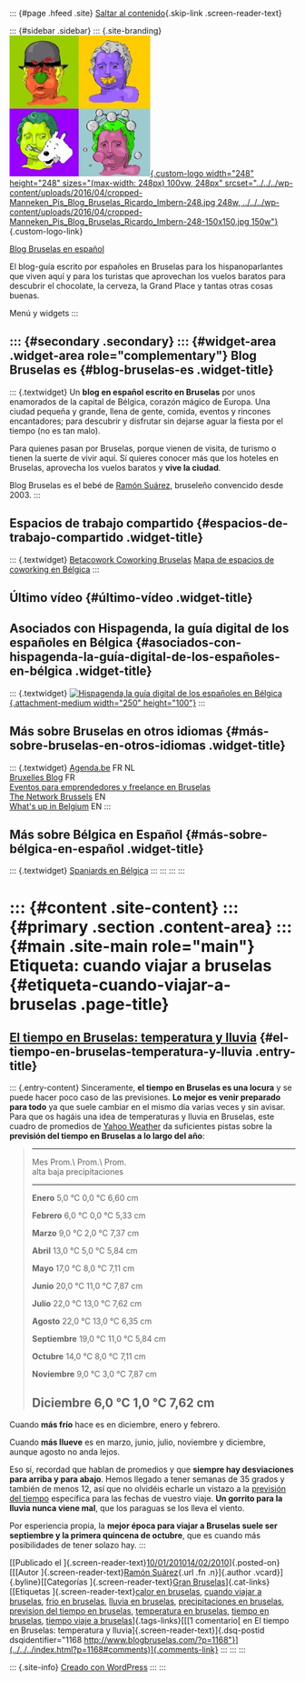 ::: {#page .hfeed .site}
[Saltar al contenido](index.html#content){.skip-link
.screen-reader-text}

::: {#sidebar .sidebar}
::: {.site-branding}
[![](../../../wp-content/uploads/2016/04/cropped-Manneken_Pis_Blog_Bruselas_Ricardo_Imbern-248.jpg){.custom-logo
width="248" height="248" sizes="(max-width: 248px) 100vw, 248px"
srcset="../../../wp-content/uploads/2016/04/cropped-Manneken_Pis_Blog_Bruselas_Ricardo_Imbern-248.jpg 248w, ../../../wp-content/uploads/2016/04/cropped-Manneken_Pis_Blog_Bruselas_Ricardo_Imbern-248-150x150.jpg 150w"}](../../../index.html){.custom-logo-link}

[Blog Bruselas en español](../../../index.html)

El blog-guía escrito por españoles en Bruselas para los hispanoparlantes
que viven aquí y para los turistas que aprovechan los vuelos baratos
para descubrir el chocolate, la cerveza, la Grand Place y tantas otras
cosas buenas.

Menú y widgets
:::

::: {#secondary .secondary}
::: {#widget-area .widget-area role="complementary"}
Blog Bruselas es {#blog-bruselas-es .widget-title}
----------------

::: {.textwidget}
Un **blog en español escrito en Bruselas** por unos enamorados de la
capital de Bélgica, corazón mágico de Europa. Una ciudad pequeña y
grande, llena de gente, comida, eventos y rincones encantadores; para
descubrir y disfrutar sin dejarse aguar la fiesta por el tiempo (no es
tan malo).

Para quienes pasan por Bruselas, porque vienen de visita, de turismo o
tienen la suerte de vivir aquí. Sí quieres conocer más que los hoteles
en Bruselas, aprovecha los vuelos baratos y **vive la ciudad**.

Blog Bruselas es el bebé de [Ramón Suárez](http://www.ramonsuarez.com),
bruseleño convencido desde 2003.
:::

Espacios de trabajo compartido {#espacios-de-trabajo-compartido .widget-title}
------------------------------

::: {.textwidget}
[Betacowork Coworking Bruselas](http://www.betacowork.com) [Mapa de
espacios de coworking en Bélgica](http://coworkingbelgium.com)
:::

Último vídeo {#último-vídeo .widget-title}
------------

Asociados con Hispagenda, la guía digital de los españoles en Bélgica {#asociados-con-hispagenda-la-guía-digital-de-los-españoles-en-bélgica .widget-title}
---------------------------------------------------------------------

::: {.textwidget}
[![Hispagenda,la guía digital de los españoles en
Bélgica](../../../wp-content/uploads/2010/04/Hispagenda-250px.gif "Hispagenda, la guía digital de los españoles en Bélgica"){.attachment-medium
width="250" height="100"}](http://www.hispagenda.com)
:::

Más sobre Bruselas en otros idiomas {#más-sobre-bruselas-en-otros-idiomas .widget-title}
-----------------------------------

::: {.textwidget}
[Agenda.be](http://www.agenda.be) FR NL\
[Bruxelles Blog](http://www.bxlblog.be/) FR\
[Eventos para emprendedores y freelance en
Bruselas](http://www.betacowork.com/events/)\
[The Network
Brussels](http://groups.yahoo.com/group/TheNetworkBrussels/) EN\
[What\'s up in Belgium](http://www.whatsupin.be/) EN
:::

Más sobre Bélgica en Español {#más-sobre-bélgica-en-español .widget-title}
----------------------------

::: {.textwidget}
[Spaniards en Bélgica](http://www.spaniards.es/paises/belgica)
:::
:::
:::
:::

::: {#content .site-content}
::: {#primary .section .content-area}
::: {#main .site-main role="main"}
Etiqueta: cuando viajar a bruselas {#etiqueta-cuando-viajar-a-bruselas .page-title}
==================================

[El tiempo en Bruselas: temperatura y lluvia](../../../index.html?p=1168) {#el-tiempo-en-bruselas-temperatura-y-lluvia .entry-title}
-------------------------------------------------------------------------

::: {.entry-content}
Sinceramente, **el tiempo en Bruselas es una locura** y se puede hacer
poco caso de las previsiones. **Lo mejor es venir preparado para todo**
ya que suele cambiar en el mismo día varias veces y sin avisar. Para que
os hagáis una idea de temperaturas y lluvia en Bruselas, este cuadro de
promedios de [Yahoo
Weather](http://es.weather.yahoo.com/climo/BEXX0005_c.html;_ylt=AiyrBKpa93shGFdD_3BMyYVNenUB?woeid=968019 "Promedios de temperatura y precipitaciones en Bruselas en el sitio Yahoo Weather en español")
da suficientes pistas sobre la **previsión del tiempo en Bruselas a lo
largo del año**:

>   -----------------------------------------------------------------------
>   Mes               Prom.\            Prom.\            Prom.\
>                     alta              baja              precipitaciones
>   ----------------- ----------------- ----------------- -----------------
>   **Enero**         5,0 °C            0,0 °C            6,60 cm
>
>   **Febrero**       6,0 °C            0,0 °C            5,33 cm
>
>   **Marzo**         9,0 °C            2,0 °C            7,37 cm
>
>   **Abril**         13,0 °C           5,0 °C            5,84 cm
>
>   **Mayo**          17,0 °C           8,0 °C            7,11 cm
>
>   **Junio**         20,0 °C           11,0 °C           7,87 cm
>
>   **Julio**         22,0 °C           13,0 °C           7,62 cm
>
>   **Agosto**        22,0 °C           13,0 °C           6,35 cm
>
>   **Septiembre**    19,0 °C           11,0 °C           5,84 cm
>
>   **Octubre**       14,0 °C           8,0 °C            7,11 cm
>
>   **Noviembre**     9,0 °C            3,0 °C            7,87 cm
>
>   **Diciembre**     6,0 °C            1,0 °C            7,62 cm
>   -----------------------------------------------------------------------

Cuando **más frío** hace es en diciembre, enero y febrero.

Cuando **más llueve** es en marzo, junio, julio, noviembre y diciembre,
aunque agosto no anda lejos.

Eso sí, recordad que hablan de promedios y que **siempre hay
desviaciones para arriba y para abajo**. Hemos llegado a tener semanas
de 35 grados y también de menos 12, así que no olvidéis echarle un
vistazo a la [previsión del
tiempo](http://es.weather.yahoo.com/b%C3%A9lgica/brussels-capital-region/bruxelas-968019/ "Previsión del tiempo en Bruselas ")
específica para las fechas de vuestro viaje. **Un gorrito para la lluvia
nunca viene mal**, que los paraguas se los lleva el viento.

Por esperiencia propia, la **mejor época para viajar a Bruselas suele
ser septiembre y la primera quincena de octubre**, que es cuando más
posibilidades de tener solazo hay.
:::

[[Publicado el
]{.screen-reader-text}[10/01/201014/02/2010](../../../index.html?p=1168)]{.posted-on}[[[Autor
]{.screen-reader-text}[Ramón
Suárez](../../2010/04/30/index.html?author=2){.url .fn .n}]{.author
.vcard}]{.byline}[[Categorías ]{.screen-reader-text}[Gran
Bruselas](../../category/gran-bruselas/index.html)]{.cat-links}[[Etiquetas
]{.screen-reader-text}[calor en
bruselas](../calor-en-bruselas/index.html), [cuando viajar a
bruselas](index.html), [frio en
bruselas](../frio-en-bruselas/index.html), [lluvia en
bruselas](../lluvia-en-bruselas/index.html), [precipitaciones en
bruselas](../precipitaciones-en-bruselas/index.html), [prevision del
tiempo en bruselas](../prevision-del-tiempo-en-bruselas/index.html),
[temperatura en bruselas](../temperatura-en-bruselas/index.html),
[tiempo en bruselas](../tiempo-en-bruselas/index.html), [tiempo viaje a
bruselas](../tiempo-viaje-a-bruselas/index.html)]{.tags-links}[[[1
comentario[ en El tiempo en Bruselas: temperatura y
lluvia]{.screen-reader-text}]{.dsq-postid
dsqidentifier="1168 http://www.blogbruselas.com/?p=1168"}](../../../index.html?p=1168#comments)]{.comments-link}
:::
:::
:::

::: {.site-info}
[Creado con WordPress](https://es.wordpress.org/)
:::
:::
